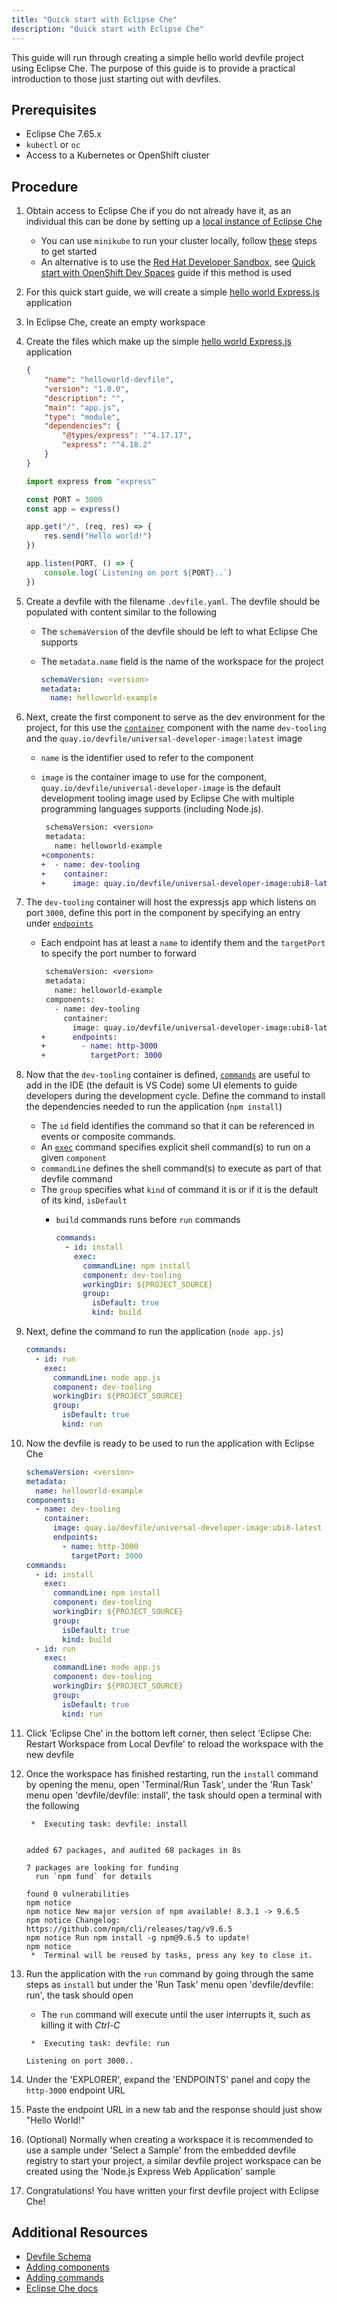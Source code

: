 ```yaml
---
title: "Quick start with Eclipse Che"
description: "Quick start with Eclipse Che"
---
```


This guide will run through creating a simple hello world devfile project using Eclipse Che. The purpose of this guide is to provide a practical introduction to those just starting out with devfiles.

## Prerequisites

- Eclipse Che 7.65.x
- `kubectl` or `oc`
- Access to a Kubernetes or OpenShift cluster

## Procedure

1. Obtain access to Eclipse Che if you do not already have it, as an individual this can be done by setting up a [local instance of Eclipse Che](https://www.eclipse.org/che/docs/stable/administration-guide/installing-che-locally/)
    - You can use `minikube` to run your cluster locally, follow [these](https://minikube.sigs.k8s.io/docs/start/) steps to get started
    - An alternative is to use the [Red Hat Developer Sandbox](https://developers.redhat.com/developer-sandbox/ide), see 
    [Quick start with OpenShift Dev Spaces](../2.1.0/quickstart-sandbox) guide if this method is used

2. For this quick start guide, we will create a simple [hello world Express.js](https://expressjs.com/en/starter/hello-world.html) application

3. In Eclipse Che, create an empty workspace

4. Create the files which make up the simple [hello world Express.js](https://expressjs.com/en/starter/hello-world.html) application
    
    ```json {% title="package.json file" filename="package.json" %}
    {
        "name": "helloworld-devfile",
        "version": "1.0.0",
        "description": "",
        "main": "app.js",
        "type": "module",
        "dependencies": {
            "@types/express": "^4.17.17",
            "express": "^4.18.2"
        }
    }
    ```

    ```js {% title="Application source code" filename="app.js" %}
    import express from "express"

    const PORT = 3000
    const app = express()

    app.get("/", (req, res) => {
        res.send("Hello world!")
    })

    app.listen(PORT, () => {
        console.log(`Listening on port ${PORT}..`)
    })
    ```

5. Create a devfile with the filename `.devfile.yaml`. The devfile should be populated with content similar to the following
    - The `schemaVersion` of the devfile should be left to what Eclipse Che supports
    - The `metadata.name` field is the name of the workspace for the project

        ```yaml {% filename=".devfile.yaml" %}
        schemaVersion: <version>
        metadata:
          name: helloworld-example
        ```

6. Next, create the first component to serve as the dev environment for the project, for this use the [`container`](./devfile-schema#components-container) component with the name `dev-tooling` and the `quay.io/devfile/universal-developer-image:latest` image
    - `name` is the identifier used to refer to the component
    - `image` is the container image to use for the component, `quay.io/devfile/universal-developer-image` is the default development tooling image used by Eclipse Che with multiple programming languages supports (including Node.js).

        ```diff {% filename=".devfile.yaml" %}
         schemaVersion: <version>
         metadata:
           name: helloworld-example
        +components:
        +  - name: dev-tooling
        +    container:
        +      image: quay.io/devfile/universal-developer-image:ubi8-latest
        ```

7. The `dev-tooling` container will host the expressjs app which listens on port `3000`, define this port in the component by specifying an entry 
under [`endpoints`](./devfile-schema#components-container-endpoints)
    - Each endpoint has at least a `name` to identify them and the `targetPort` to specify the port number to forward

        ```diff {% filename=".devfile.yaml" %}
         schemaVersion: <version>
         metadata:
           name: helloworld-example
         components:
           - name: dev-tooling
             container:
               image: quay.io/devfile/universal-developer-image:ubi8-latest
        +      endpoints:
        +        - name: http-3000
        +          targetPort: 3000
        ```

8. Now that the `dev-tooling` container is defined, [`commands`](./devfile-schema#commands) are useful to add in the IDE (the default is VS Code) some UI elements to guide developers during the development cycle. Define the command to install the dependencies needed to run the application (`npm install`)
    - The `id` field identifies the command so that it can be referenced in events or composite commands.
    - An [`exec`](./devfile-schema#commands-exec) command specifies explicit shell command(s) to run on a given `component`
    - `commandLine` defines the shell command(s) to execute as part of that devfile command
    - The `group` specifies what `kind` of command it is or if it is the default of its kind, `isDefault`
        - `build` commands runs before `run` commands

            ```yaml {% title="Install command" %}
            commands:
              - id: install
                exec:
                  commandLine: npm install
                  component: dev-tooling
                  workingDir: ${PROJECT_SOURCE}
                  group:
                    isDefault: true
                    kind: build
            ```

9. Next, define the command to run the application (`node app.js`)

    ```yaml {% title="Run command" %}
    commands:
      - id: run
        exec:
          commandLine: node app.js
          component: dev-tooling
          workingDir: ${PROJECT_SOURCE}
          group:
            isDefault: true
            kind: run
    ```

10. Now the devfile is ready to be used to run the application with Eclipse Che

    ```yaml {% title="Complete Workspace Devfile" filename=".devfile.yaml"  %}
    schemaVersion: <version>
    metadata:
      name: helloworld-example
    components:
      - name: dev-tooling
        container:
          image: quay.io/devfile/universal-developer-image:ubi8-latest
          endpoints:
            - name: http-3000
              targetPort: 3000
    commands:
      - id: install
        exec:
          commandLine: npm install
          component: dev-tooling
          workingDir: ${PROJECT_SOURCE}
          group:
            isDefault: true
            kind: build
      - id: run
        exec:
          commandLine: node app.js
          component: dev-tooling
          workingDir: ${PROJECT_SOURCE}
          group:
            isDefault: true
            kind: run
    ```

11. Click 'Eclipse Che' in the bottom left corner, then select 'Eclipse Che: Restart Workspace from Local Devfile' to reload the workspace
with the new devfile

12. Once the workspace has finished restarting, run the `install` command by opening the menu, open 'Terminal/Run Task', under the 'Run Task' menu open 'devfile/devfile: install', the task should open
a terminal with the following

    ``` {% title="Output of running the 'install' command in Che" %}
     *  Executing task: devfile: install 


    added 67 packages, and audited 68 packages in 8s

    7 packages are looking for funding
      run `npm fund` for details

    found 0 vulnerabilities
    npm notice 
    npm notice New major version of npm available! 8.3.1 -> 9.6.5
    npm notice Changelog: https://github.com/npm/cli/releases/tag/v9.6.5
    npm notice Run npm install -g npm@9.6.5 to update!
    npm notice 
     *  Terminal will be reused by tasks, press any key to close it. 
    ```

13. Run the application with the `run` command by going through the same steps as `install` but under the 'Run Task' menu open 'devfile/devfile: run', the task should open
    - The `run` command will execute until the user interrupts it, such as killing it with *Ctrl-C*

    ``` {% title="Output of running the 'run' command in Che" %}
     *  Executing task: devfile: run 

    Listening on port 3000..
    ```

14. Under the 'EXPLORER', expand the 'ENDPOINTS' panel and copy the `http-3000` endpoint URL

15. Paste the endpoint URL in a new tab and the response should just show "Hello World!"

16. (Optional) Normally when creating a workspace it is recommended to use a sample under 'Select a Sample' from the embedded devfile registry to 
start your project, a similar devfile project workspace can be created using the 'Node.js Express Web Application' sample

17. Congratulations! You have written your first devfile project with Eclipse Che!

## Additional Resources

- [Devfile Schema](./devfile-schema)
- [Adding components](./adding-components)
- [Adding commands](./adding-commands)
- [Eclipse Che docs](https://www.eclipse.org/che/docs/stable/overview/introduction-to-eclipse-che/)
